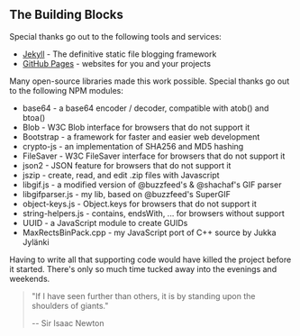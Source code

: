 
## The Building Blocks

Special thanks go out to the following tools and services:

- [Jekyll](https://jekyllrb.com/) - The definitive static file blogging framework
- [GitHub Pages](https://pages.github.com/) - websites for you and your projects

Many open-source libraries made this work possible. Special thanks go out to the following NPM modules:

- base64 - a base64 encoder / decoder, compatible with atob() and btoa()
- Blob - W3C Blob interface for browsers that do not support it
- Bootstrap - a framework for faster and easier web development
- crypto-js - an implementation of SHA256 and MD5 hashing
- FileSaver - W3C FileSaver interface for browsers that do not support it
- json2 - JSON feature for browsers that do not support it
- jszip - create, read, and edit .zip files with Javascript
- libgif.js - a modified version of @buzzfeed's & @shachaf's GIF parser
- libgifparser.js - my lib, based on @buzzfeed's SuperGIF
- object-keys.js - Object.keys for browsers that do not support it
- string-helpers.js - contains, endsWith, ... for browsers without support
- UUID - a JavaScript module to create GUIDs
- MaxRectsBinPack.cpp - my JavaScript port of C++ source by Jukka Jylänki

Having to write all that supporting code would have killed the project before it started. There's only so much time tucked away into the evenings and weekends.

> "If I have seen further than others, it is by standing upon the shoulders of giants."
> 
> -- Sir Isaac Newton

